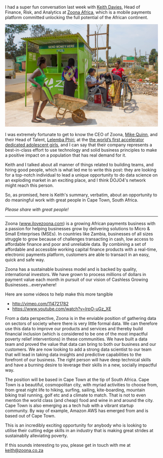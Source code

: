 I had a super fun conversation last week with [Keith Davies](https://twitter.com/kdavies24), Head of Finance, Risk, and Analytics at [Zoona Africa](http://www.ilovezoona.com/), which is a mobile payments platform committed unlocking the full potential of the African continent.

![](assets/home2.jpg)

I was extremely fortunate to get to know the CEO of Zoona, [Mike Quinn](https://twitter.com/zoonamike), and their Head of Talent, [Lelemba Phiri](https://twitter.com/lelemba), at the [the world’s first accelerator dedicated adolescent girls](http://girleffectaccelerator.com/), and I can say that their company represents a best-in-class effort to use technology and solid business principles to make a positive impact on a population that has real demand for it.

Keith and I talked about all manner of things related to building teams, and hiring good people, which is what led me to write this post: they are looking for a top-notch individual to lead a unique opportunity to do data science on an exploding market in an exciting place, and I think DOJO4's network might reach this person.

So, as promised, here is Keith's summary, verbatim, about an opportunity to do meaningful work with great people in Cape Town, South Africa.

*Please share with great people!*


---


Zoona (www.ilovezoona.com) is a growing African payments business with a passion for helping businesses grow by delivering solutions to Micro & Small Enterprises (MSEs). In countries like Zambia, businesses of all sizes struggle to grow because of challenges transacting in cash, low access to affordable finance and poor and unreliable data. By combining a set of affordable and accessible working capital finance products with a real-time, electronic payments platform, customers are able to transact in an easy, quick and safe way.

Zoona has a sustainable business model and is backed by quality, international investors. We have grown to process millions of dollars in payment value each month in pursuit of our vision of Cashless Growing Businesses...everywhere!

Here are some videos to help make this more tangible

- http://vimeo.com/114721782
- https://www.youtube.com/watch?v=IrpO-uGz_XE

From a data perspective, Zoona is in the enviable position of gathering data on sectors of society where there is very little formal data.  We can therefore use this data to improve our products and services and thereby build financial inclusion (which is considered to be one of the most impactful poverty relief interventions) in these communities.  We have built a data team and proved the value that data can bring to both our business and our customers.  We are now looking to add a strong data scientist to our team that will lead in taking data insights and predictive capabilities to the forefront of our business.  The right person will have deep technical skills and have a burning desire to leverage their skills in a new, socially impactful way.

The position will be based in Cape Town at the tip of South Africa.  Cape Town is a beautiful, cosmopolitan city, with myriad activities to choose from, from great night life to hiking, surfing, sailing, kite-boarding, mountain biking trail running, golf etc and a climate to match.  That is not to even mention the world class (and cheap) food and wine in and around the city.  Cape Town is also emerging as a tech hub with a vibrant startup community. By way of example, Amazon AWS has emerged from and is based out of Cape Town.

This is an incredibly exciting opportunity for anybody who is looking to utilise their cutting edge skills in an industry that is making great strides at sustainablly alleviating poverty.

If this sounds interesting to you, please get in touch with me at keith@zoona.co.za
